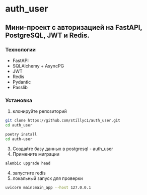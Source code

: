 # auth_user
## Мини-проект с авторизацией на FastAPI, PostgreSQL, JWT и Redis.

### Технологии
- FastAPI
- SQLAlchemy + AsyncPG
- JWT
- Redis
- Pydantic
- Passlib

### Установка
1. клонируйте репозиторий
```bash
git clone https://github.com/stillyc1/auth_user.git
cd auth_user
```
```bash
poetry install
cd auth-user
```
3. Создайте базу данных в postgresql - auth_user
4. Примените миграции
```bash
alembic upgrade head
```
4. запустите redis
5. локальный запуск для проверки
```bash
uvicorn main:main_app --host 127.0.0.1
```
